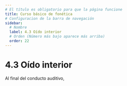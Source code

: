 ```yaml
---
# El título es obligatorio para que la página funcione
title: Curso básico de fonética
# Configuracion de la barra de navegación
sidebar:
  # Nombre
  label: 4.3 Oído interior
  # Orden (Número más bajo aparece más arriba)
  order: 22
---
```

# 4.3 Oído interior

Al final del conducto auditivo,
